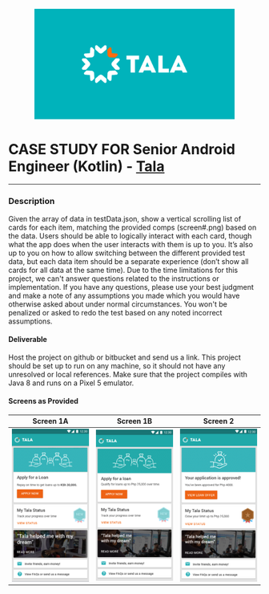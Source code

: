 <p align="center"><a href="https://safeboda.com/ke/" target="_blank"><img src="https://github.com/jeremy02/Tala-Challenge/blob/main/public/tala_logo.png" width="400"></a></p>

# CASE STUDY FOR Senior Android Engineer (Kotlin) - [Tala](https://tala.co/)

---
### Description
Given the array of data in testData.json, show a vertical scrolling list of cards for each item,
matching the provided comps (screen#.png) based on the data. Users should be able to logically
interact with each card, though what the app does when the user interacts with them is up to
you.
It’s also up to you on how to allow switching between the different provided test data, but each
data item should be a separate experience (don’t show all cards for all data at the same time).
Due to the time limitations for this project, we can't answer questions related to the instructions
or implementation. If you have any questions, please use your best judgment and make a note
of any assumptions you made which you would have otherwise asked about under normal
circumstances. You won't be penalized or asked to redo the test based on any noted incorrect
assumptions.

#### Deliverable
Host the project on github or bitbucket and send us a link. This project should be set up to run
on any machine, so it should not have any unresolved or local references.
Make sure that the project compiles with Java 8 and runs on a Pixel 5 emulator.

#### Screens as Provided
Screen 1A           |  Screen 1B            |  Screen 2
:-------------------------:|:-------------------------:|:-------------------------:
![](public/screen1a.png)  |  ![](public/screen1b.png)  |  ![](public/screen2.png)